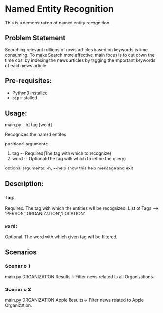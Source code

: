 # Named Entity Recognition
This is a demonstration of named entity recognition.

## Problem Statement 
Searching relevant millions of news articles based on keywords is time consuming.
To make Search more affective, main focus is to cut down the time cost by indexing the news articles 
by tagging the important keywords of each news article.

## Pre-requisites:
- Python3 installed
- `pip` installed

## Usage:
main.py [-h] tag [word]

Recognizes the named entites

positional arguments:
 1. tag --        Required(The tag with which to recognize)
 2. word --       Optional(The tag with which to refine the query)

optional arguments:
  -h, --help  show this help message and exit

## Description:
### `tag`: 
Required. The tag with which the entities will be recognized.
List of Tags --> 'PERSON','ORGANIZATION','LOCATION'

### `word`:
Optional. The word with which given tag will be filtered.

## Scenarios
### Scenario 1
main.py ORGANIZATION      Results-> Filter news related to all Organizations.
### Scenario 2
main.py ORGANIZATION Apple     Results-> Filter news related to Apple Organization.


